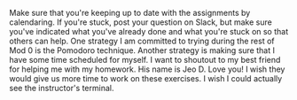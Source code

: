 Make sure that you're keeping up to date with the assignments by calendaring.
If you're stuck, post your question on Slack, but make sure you've indicated what you've already done and what you're stuck on so that others can help.
One strategy I am committed to trying during the rest of Mod 0 is the Pomodoro technique.
Another strategy is making sure that I have some time scheduled for myself.
I want to shoutout to my best friend for helping me with my homework. His name is Jeo D. Love you!
I wish they would give us more time to work on these exercises.
I wish I could actually see the instructor's terminal.

